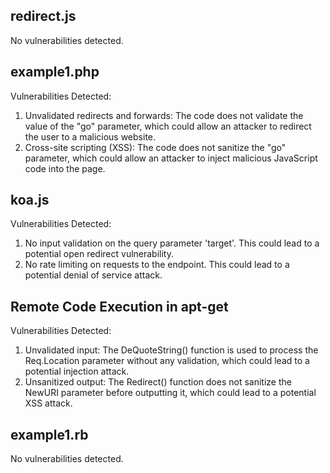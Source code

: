 ## redirect.js
No vulnerabilities detected.

## example1.php
Vulnerabilities Detected:
1. Unvalidated redirects and forwards: The code does not validate the value of the "go" parameter, which could allow an attacker to redirect the user to a malicious website.
2. Cross-site scripting (XSS): The code does not sanitize the "go" parameter, which could allow an attacker to inject malicious JavaScript code into the page.

## koa.js
Vulnerabilities Detected:
1. No input validation on the query parameter 'target'. This could lead to a potential open redirect vulnerability.
2. No rate limiting on requests to the endpoint. This could lead to a potential denial of service attack.

## Remote Code Execution in apt-get
Vulnerabilities Detected:
1. Unvalidated input: The DeQuoteString() function is used to process the Req.Location parameter without any validation, which could lead to a potential injection attack.
2. Unsanitized output: The Redirect() function does not sanitize the NewURI parameter before outputting it, which could lead to a potential XSS attack.

## example1.rb
No vulnerabilities detected.

